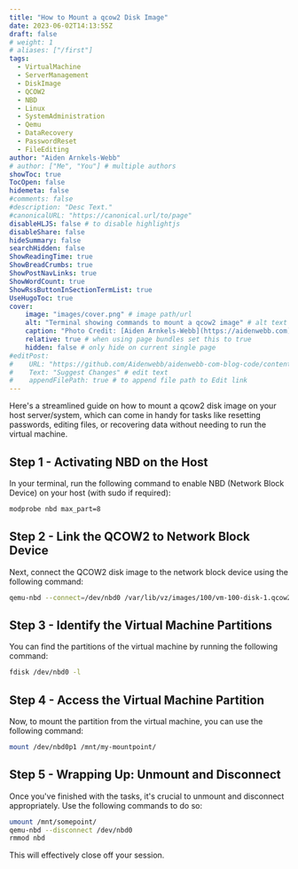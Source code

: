 ```yaml
---
title: "How to Mount a qcow2 Disk Image"
date: 2023-06-02T14:13:55Z
draft: false
# weight: 1
# aliases: ["/first"]
tags:
  - VirtualMachine
  - ServerManagement
  - DiskImage
  - QCOW2
  - NBD
  - Linux
  - SystemAdministration
  - Qemu
  - DataRecovery
  - PasswordReset
  - FileEditing
author: "Aiden Arnkels-Webb"
# author: ["Me", "You"] # multiple authors
showToc: true
TocOpen: false
hidemeta: false
#comments: false
#description: "Desc Text."
#canonicalURL: "https://canonical.url/to/page"
disableHLJS: false # to disable highlightjs
disableShare: false
hideSummary: false
searchHidden: false
ShowReadingTime: true
ShowBreadCrumbs: true
ShowPostNavLinks: true
ShowWordCount: true
ShowRssButtonInSectionTermList: true
UseHugoToc: true
cover:
    image: "images/cover.png" # image path/url
    alt: "Terminal showing commands to mount a qcow2 image" # alt text
    caption: "Photo Credit: [Aiden Arnkels-Webb](https://aidenwebb.com)" # display caption under cover
    relative: true # when using page bundles set this to true
    hidden: false # only hide on current single page
#editPost:
#    URL: "https://github.com/Aidenwebb/aidenwebb-com-blog-code/content"
#    Text: "Suggest Changes" # edit text
#    appendFilePath: true # to append file path to Edit link
---
```


Here's a streamlined guide on how to mount a qcow2 disk image on your host server/system, which can come in handy for tasks like resetting passwords, editing files, or recovering data without needing to run the virtual machine.

## Step 1 - Activating NBD on the Host

In your terminal, run the following command to enable NBD (Network Block Device) on your host (with sudo if required):

```bash
modprobe nbd max_part=8
```

## Step 2 - Link the QCOW2 to Network Block Device

Next, connect the QCOW2 disk image to the network block device using the following command:

```bash
qemu-nbd --connect=/dev/nbd0 /var/lib/vz/images/100/vm-100-disk-1.qcow2
```

## Step 3 - Identify the Virtual Machine Partitions

You can find the partitions of the virtual machine by running the following command:

```bash
fdisk /dev/nbd0 -l
```

## Step 4 - Access the Virtual Machine Partition

Now, to mount the partition from the virtual machine, you can use the following command:

```bash
mount /dev/nbd0p1 /mnt/my-mountpoint/
```

## Step 5 - Wrapping Up: Unmount and Disconnect

Once you've finished with the tasks, it's crucial to unmount and disconnect appropriately. Use the following commands to do so:

```bash
umount /mnt/somepoint/
qemu-nbd --disconnect /dev/nbd0
rmmod nbd
```
This will effectively close off your session.